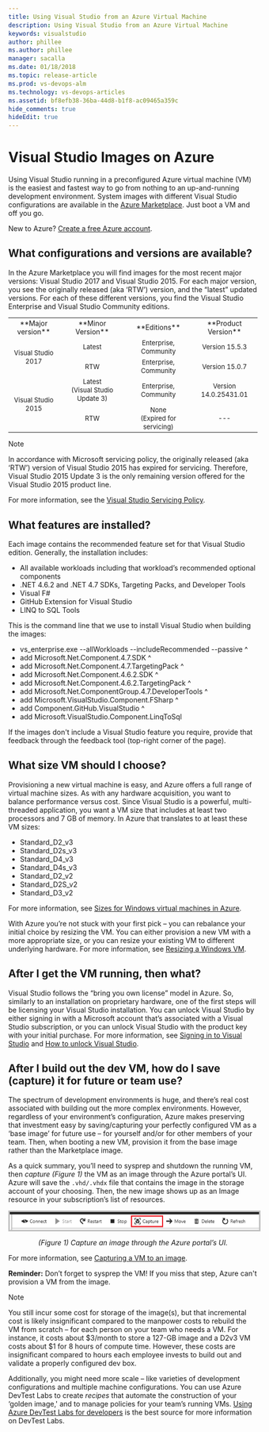 ```yaml
---
title: Using Visual Studio from an Azure Virtual Machine
description: Using Visual Studio from an Azure Virtual Machine
keywords: visualstudio
author: phillee
ms.author: phillee
manager: sacalla
ms.date: 01/18/2018
ms.topic: release-article
ms.prod: vs-devops-alm
ms.technology: vs-devops-articles
ms.assetid: bf8efb38-36ba-44d8-b1f8-ac09465a359c
hide_comments: true
hideEdit: true
---
```


# <a id="top"> </a> Visual Studio Images on Azure
Using Visual Studio running in a preconfigured Azure virtual machine (VM) is the easiest and fastest way to go from nothing to an up-and-running development environment.  System images with different Visual Studio configurations are available in the [Azure Marketplace](https://portal.azure.com/). Just boot a VM and off you go.

New to Azure? [Create a free Azure account](https://azure.microsoft.com/free).

## What configurations and versions are available?
In the Azure Marketplace you will find images for the most recent major versions:  Visual Studio 2017 and Visual Studio 2015.  For each major version, you see the originally released (aka ‘RTW’) version, and the “latest” updated versions.  For each of these different versions, you find the Visual Studio Enterprise and Visual Studio Community editions.

<table>
<col width="20%">
<col width="26%">
<col width="26%">
<col width="26%">
<tr align="center" valign="middle">
  <td>**Major version**</td>
  <td>**Minor Version**</td>
  <td>**Editions**</td>
  <td>**Product Version**</td>
</tr>
<tr align="center" valign="middle">
  <td rowspan="2"><font size="2">Visual Studio 2017</font></td>
  <td><font size="2">Latest</font></td>
  <td><font size="2">Enterprise, Community</font></td>
  <td><font size="2">Version 15.5.3</font></td>
</tr>
<tr align="center" valign="middle">
  <td><font size="2">RTW</font></td>
  <td><font size="2">Enterprise, Community</font></td>
  <td><font size="2">Version 15.0.7</font></td>
</tr>
<tr align="center" valign="middle">
  <td rowspan="2"><font size="2">Visual Studio 2015</font></td>
  <td><font size="2">Latest<br>(Visual Studio Update 3)</font></td>
  <td><font size="2">Enterprise, Community</font></td>
  <td><font size="2">Version 14.0.25431.01</font></td>
</tr>
<tr align="center" valign="middle">
  <td><font size="2">RTW</font></td>
  <td><font size="2">None<br>(Expired for servicing)</font></td>
  <td><font size="2"> --- </font></td>
</tr>
</table>

> [!NOTE]
> In accordance with Microsoft servicing policy, the originally released (aka ‘RTW’) version of Visual Studio 2015 has expired for servicing.  Therefore, Visual Studio 2015 Update 3 is the only remaining version offered for the Visual Studio 2015 product line.

For more information, see the [Visual Studio Servicing Policy](https://www.visualstudio.com/en-us/productinfo/vs-servicing-vs).

## What features are installed?
Each image contains the recommended feature set for that Visual Studio edition.  Generally, the installation includes:

* All available workloads including that workload’s recommended optional components
* .NET 4.6.2 and .NET 4.7 SDKs, Targeting Packs, and Developer Tools
* Visual F#
* GitHub Extension for Visual Studio
* LINQ to SQL Tools

This is the command line that we use to install Visual Studio when building the images:

   * vs_enterprise.exe --allWorkloads --includeRecommended --passive ^
   * add Microsoft.Net.Component.4.7.SDK ^
   * add Microsoft.Net.Component.4.7.TargetingPack ^ 
   * add Microsoft.Net.Component.4.6.2.SDK ^
   * add Microsoft.Net.Component.4.6.2.TargetingPack ^
   * add Microsoft.Net.ComponentGroup.4.7.DeveloperTools ^
   * add Microsoft.VisualStudio.Component.FSharp ^
   * add Component.GitHub.VisualStudio ^
   * add Microsoft.VisualStudio.Component.LinqToSql

If the images don't include a Visual Studio feature you require, provide that feedback through the feedback tool (top-right corner of the page).

## What size VM should I choose?
Provisioning a new virtual machine is easy, and Azure offers a full range of virtual machine sizes.  As with any hardware acquisition, you want to balance performance versus cost.  Since Visual Studio is a powerful, multi-threaded application, you want a VM size that includes at least two processors and 7 GB of memory.  In Azure that translates to at least these VM sizes:

   * Standard_D2_v3
   * Standard_D2s_v3
   * Standard_D4_v3
   * Standard_D4s_v3
   * Standard_D2_v2
   * Standard_D2S_v2
   * Standard_D3_v2

For more information, see [Sizes for Windows virtual machines in Azure](https://docs.microsoft.com/en-us/azure/virtual-machines/windows/sizes).

With Azure you’re not stuck with your first pick – you can rebalance your initial choice by resizing the VM.  You can either provision a new VM with a more appropriate size, or you can resize your existing VM to different underlying hardware.  For more information, see [Resizing a Windows VM](https://docs.microsoft.com/en-us/azure/virtual-machines/windows/resize-vm).

## After I get the VM running, then what?
Visual Studio follows the “bring you own license” model in Azure.  So, similarly to an installation on proprietary hardware, one of the first steps will be licensing your Visual Studio installation.  You can unlock Visual Studio by either signing in with a Microsoft account that’s associated with a Visual Studio subscription, or you can unlock Visual Studio with the product key with your initial purchase.  For more information, see [Signing in to Visual Studio](https://docs.microsoft.com/en-us/visualstudio/ide/signing-in-to-visual-studio) and [How to unlock Visual Studio](https://docs.microsoft.com/en-us/visualstudio/ide/how-to-unlock-visual-studio).

## After I build out the dev VM, how do I save (capture) it for future or team use?

The spectrum of development environments is huge, and there’s real cost associated with building out the more complex environments.  However, regardless of your environment’s configuration, Azure makes preserving that investment easy by saving/capturing your perfectly configured VM as a ‘base image’ for future use – for yourself and/or for other members of your team.  Then, when booting a new VM, provision it from the base image rather than the Marketplace image.

As a quick summary, you’ll need to sysprep and shutdown the running VM, then *capture (Figure 1)* the VM as an image through the Azure portal’s UI.  Azure will save the `.vhd/.vhdx` file that contains the image in the storage account of your choosing.  Then, the new image shows up as an Image resource in your subscription’s list of resources.

<img src="media/using-visual-studio-vm/capture-vm.png" alt="Capture an image through the Azure portal’s UI" style="border:3px solid Silver; display: block; margin: auto;"><center>*(Figure 1) Capture an image through the Azure portal’s UI.*</center>

For more information, see [Capturing a VM to an image](https://docs.microsoft.com/en-us/azure/virtual-machines/windows/capture-image-resource).

  **Reminder:**  Don’t forget to sysprep the VM!  If you miss that step, Azure can't provision a VM from the image.

> [!NOTE]
> You still incur some cost for storage of the image(s), but that incremental cost is likely insignificant compared to the manpower costs to rebuild the VM from scratch – for each person on your team who needs a VM.  For instance, it costs about $3/month to store a 127-GB image and a D2v3 VM costs about $1 for 8 hours of compute time.  However, these costs are insignificant compared to hours each employee invests to build out and validate a properly configured dev box.

Additionally, you might need more scale – like varieties of development configurations and multiple machine configurations.  You can use Azure DevTest Labs to create _recipes_ that automate the construction of your ‘golden image,' and to manage policies for your team’s running VMs.  [Using Azure DevTest Labs for developers](https://docs.microsoft.com/en-us/azure/devtest-lab/devtest-lab-developer-lab) is the best source for more information on DevTest Labs.
